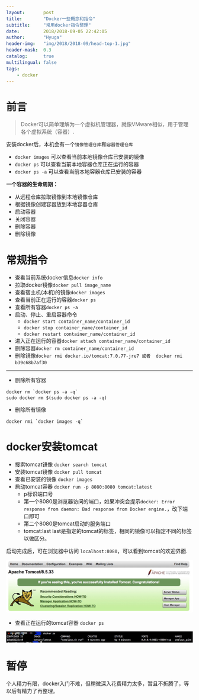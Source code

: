 ```yaml
---
layout:       post
title:        "Docker一些概念和指令"
subtitle:     "常用docker指令整理"
date:         2018/2018-09-05 22:42:05
author:       "Hyuga"
header-img:   "img/2018/2018-09/head-top-1.jpg"
header-mask:  0.3
catalog:      true
multilingual: false
tags:
    - docker
---
```


# 前言
> Docker可以简单理解为一个虚拟机管理器，就像VMware相似，用于管理各个虚拟系统（容器）.

安装docker后，本机会有一个`镜像管理仓库`和`容器管理仓库`
- `docker images` 可以查看当前本地镜像仓库已安装的镜像
- `docker ps` 可以查看当前本地容器仓库正在运行的容器
- `docker ps -a` 可以查看当前本地容器仓库已安装的容器

**一个容器的生命周期：**
- 从远程仓库拉取镜像到本地镜像仓库
- 根据镜像创建容器放到本地容器仓库
- 启动容器
- 关闭容器
- 删除容器
- 删除镜像

# 常规指令
- 查看当前系统docker信息`docker info`
- 拉取docker镜像`docker pull image_name`
- 查看宿主机(本机)的镜像`docker images`
- 查看当前正在运行的容器`docker ps`
- 查看所有容器`docker ps -a`
- 启动、停止、重启容器命令
    - `docker start container_name/container_id`
    - `docker stop container_name/container_id`
    - `docker restart container_name/container_id`
- 进入正在运行的容器`docker attach container_name/container_id`
- 删除容器`docker rm container_name/container_id`
- 删除镜像`docker rmi docker.io/tomcat:7.0.77-jre7 或者  docker rmi b39c68b7af30`

---
- 删除所有容器
```
docker rm `docker ps -a -q`
sudo docker rm $(sudo docker ps -a -q)
```

- 删除所有镜像
```
docker rmi `docker images -q`
```

# docker安装tomcat
- 搜索tomcat镜像 `docker search tomcat`
- 安装tomcat镜像 `docker pull tomcat`
- 查看已安装的镜像 `docker images`
- 启动tomcat容器 `docker run -p 8080:8080 tomcat:latest`
    - p标识端口号
    - 第一个8080是浏览器访问的端口，如果冲突会提示`docker: Error response from daemon: Bad response from Docker engine.`，改下端口即可
    - 第二个8080是tomcat启动的服务端口
    - tomcat:last last是指定的tomcat的标签，相同的镜像可以指定不同的标签以做区分。

启动完成后，可在浏览器中访问 `localhost:8080`，可以看到tomcat的欢迎界面.

![](/img/2018/2018-09/welcome-tomcat.png)
- 查看正在运行的tomcat容器 `docker ps`

![](/img/2018/2018-09/docker-ps.png)

# 暂停
个人精力有限，docker入门不难，但稍微深入花费精力太多，暂且不折腾了，等以后有精力了再整理。